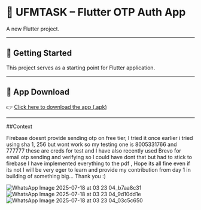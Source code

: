 # 📱 UFMTASK – Flutter OTP Auth App

A new Flutter project.

---

## 🚀 Getting Started

This project serves as a starting point for Flutter application.

---

## 🔗 App Download

👉 [Click here to download the app (.apk)](https://drive.google.com/file/d/1DojFymEYjwnREeKNFves3fa7uj6tVXil/view?usp=drivesdk)

---

##Context

Firebase doesnt provide sending otp on free tier, I tried it once earlier i tried using sha 1, 256 but wont work so my testing one is 8005331766 and 777777 these are creds for test and I have also recently used Brevo for email otp sending and verifying so I could have dont that but had to stick to firebase I have implemented everything to the pdf , Hope its all fine even if its not I will be very eger to learn and provide my contribution from day 1 in building of something big... Thank you :)

![WhatsApp Image 2025-07-18 at 03 23 04_b7aa8c31](https://github.com/user-attachments/assets/f808bf5a-8a77-449a-bcfd-d630a449ec41)
![WhatsApp Image 2025-07-18 at 03 23 04_9d10dd1e](https://github.com/user-attachments/assets/c04bb83c-7a54-4526-81d7-d2facb492896)
![WhatsApp Image 2025-07-18 at 03 23 04_03c5c650](https://github.com/user-attachments/assets/03f5f85d-e9fc-42e9-9343-ed8945e00bdd)
